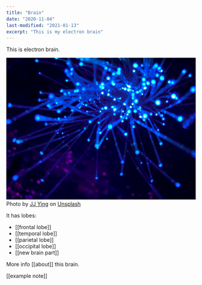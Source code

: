 ```yaml
---
title: "Brain"
date: "2020-11-04"
last-modified: "2021-01-13"
excerpt: "This is my electron brain"
---
```


This is electron brain.

![brain network](images/network.jpg)
Photo by [JJ Ying](https://unsplash.com/@jjying?utm_source=unsplash&utm_medium=referral&utm_content=creditCopyText) on [Unsplash](https://unsplash.com/s/photos/network?utm_source=unsplash&utm_medium=referral&utm_content=creditCopyText)

It has lobes:

- [[frontal lobe]]
- [[temporal lobe]]
- [[parietal lobe]]
- [[occipital lobe]]
- [[new brain part]]

More info [[about]] this brain.

[[example note]]
